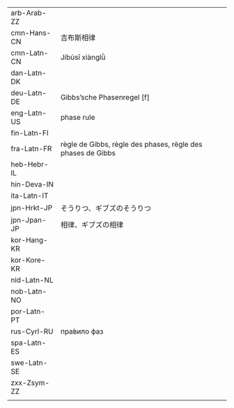 | | | |
|-|-|-|
| arb-Arab-ZZ |  |  |
| cmn-Hans-CN | 吉布斯相律 |  |
| cmn-Latn-CN | Jíbùsī xiànglǜ |  |
| dan-Latn-DK |  |  |
| deu-Latn-DE | Gibbs’sche Phasenregel [f] |  |
| eng-Latn-US | phase rule |  |
| fin-Latn-FI |  |  |
| fra-Latn-FR | règle de Gibbs, règle des phases, règle des phases de Gibbs |  |
| heb-Hebr-IL |  |  |
| hin-Deva-IN |  |  |
| ita-Latn-IT |  |  |
| jpn-Hrkt-JP | そうりつ、ギブズのそうりつ |  |
| jpn-Jpan-JP | 相律、ギブズの相律 |  |
| kor-Hang-KR |  |  |
| kor-Kore-KR |  |  |
| nld-Latn-NL |  |  |
| nob-Latn-NO |  |  |
| por-Latn-PT |  |  |
| rus-Cyrl-RU | пра́вило фаз |  |
| spa-Latn-ES |  |  |
| swe-Latn-SE |  |  |
| zxx-Zsym-ZZ |  |  |
|  |  |  |
